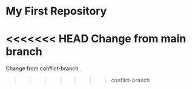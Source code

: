 # My First Repository
<<<<<<< HEAD
Change from main branch
=======
Change from conflict-branch
>>>>>>> conflict-branch
